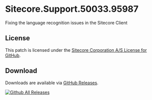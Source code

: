 # Sitecore.Support.50033.95987
Fixing the language recognition issues in the Sitecore Client

## License  
This patch is licensed under the [Sitecore Corporation A/S License for GitHub](https://github.com/sitecoresupport/Sitecore.Support.50033.95987/blob/master/LICENSE).  

## Download  
Downloads are available via [GitHub Releases](https://github.com/sitecoresupport/Sitecore.Support.50033.95987/releases).  

[![Github All Releases](https://img.shields.io/github/downloads/SitecoreSupport/Sitecore.Support.50033.95987/total.svg)](https://github.com/SitecoreSupport/Sitecore.Support.50033.95987/releases)
